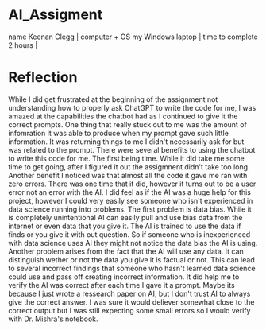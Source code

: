 # AI_Assigment


name                Keenan Clegg |
computer + OS       my Windows laptop |
time to complete    2 hours |

Reflection
===========

  While I did get frustrated at the beginning of the assignment not understanding how to properly ask ChatGPT to write the code for me, I was amazed at the capabilities the chatbot had as I continued to give it the correct prompts. One thing that really stuck out to me was the amount of infomration it was able to produce when my prompt gave such little information. It was returning things to me I didn't necessarily ask for but was related to the prompt. There were several benefits to using the chatbot to write this code for me. The first being time. While it did take me some time to get going, after I figured it out the assigmnent didn't take too long. Another benefit I noticed was that almost all the code it gave me ran with zero errors. There was one time that it did, however it turns out to be a user error not an error with the AI. 
  I did feel as if the AI was a huge help for this project, however I could very easily see someone who isn't experienced in data science running into problems. The first problem is data bias. While it is completely unintentional AI can easily pull and use bias data from the internet or even data that you give it. The AI is trained to use the data if finds or you give it with out question. So if someone who is inexperienced with data science uses AI they might not notice the data bias the AI is using. Another problem arises from the fact that the AI will use any data. It can distinguish wether or not the data you give it is factual or not. This can lead to several incorrect findings that someone who hasn't learned data science could use and pass off creating incorrect information. It did help me to verify the AI was correct after each time I gave it a prompt. Maybe its because I just wrote a ressearch paper on AI, but I don't trust AI to always give the correct answer. I was sure it would deliever somewhat close to the correct output but I was still expecting some small errors so I would verify with Dr. Mishra's notebook. 
  
